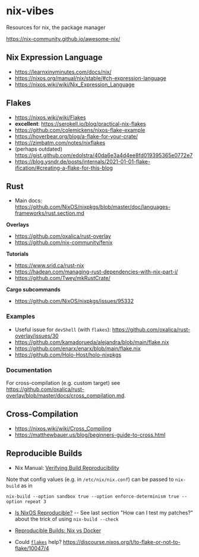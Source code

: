 # nix-vibes
Resources for nix, the package manager

https://nix-community.github.io/awesome-nix/

## Nix Expression Language
* https://learnxinyminutes.com/docs/nix/
* https://nixos.org/manual/nix/stable/#ch-expression-language
* https://nixos.wiki/wiki/Nix_Expression_Language

## Flakes
* https://nixos.wiki/wiki/Flakes
* **excellent**: https://serokell.io/blog/practical-nix-flakes
* https://github.com/colemickens/nixos-flake-example
* https://hoverbear.org/blog/a-flake-for-your-crate/
* https://zimbatm.com/notes/nixflakes
* (perhaps outdated) https://gist.github.com/edolstra/40da6e3a4d4ee8fd019395365e0772e7
* https://blog.ysndr.de/posts/internals/2021-01-01-flake-ification/#creating-a-flake-for-this-blog

## Rust
* Main docs: https://github.com/NixOS/nixpkgs/blob/master/doc/languages-frameworks/rust.section.md

**Overlays**
* https://github.com/oxalica/rust-overlay
* https://github.com/nix-community/fenix

**Tutorials**
* https://www.srid.ca/rust-nix
* https://hadean.com/managing-rust-dependencies-with-nix-part-i/
* https://github.com/Twey/mkRustCrate/

**Cargo subcommands**
* https://github.com/NixOS/nixpkgs/issues/95332

### Examples
* Useful issue for `devShell` (with `flakes`): https://github.com/oxalica/rust-overlay/issues/30
* https://github.com/kamadorueda/alejandra/blob/main/flake.nix
* https://github.com/enarx/enarx/blob/main/flake.nix
* https://github.com/Holo-Host/holo-nixpkgs

### Documentation
For cross-compilation (e.g. custom target) see https://github.com/oxalica/rust-overlay/blob/master/docs/cross_compilation.md.


## Cross-Compilation
* https://nixos.wiki/wiki/Cross_Compiling
* https://matthewbauer.us/blog/beginners-guide-to-cross.html

## Reproducible Builds
* Nix Manual: [Verifying Build Reproducibility](https://nixos.org/manual/nix/stable/advanced-topics/diff-hook.html?highlight=reproducible%20build#verifying-build-reproducibility)

Note that config values (e.g. in `/etc/nix/nix.conf`) can be passed to `nix-build` as in

```console
nix-build --option sandbox true --option enforce-determinism true --option repeat 3
```

* [Is NixOS Reproducible?](https://r13y.com/) -- See last section "How can I test my patches?" about the trick of using `nix-build --check`

* [Reproducible Builds: Nix vs Docker](https://discourse.nixos.org/t/resources-that-explains-nix-vs-docker-for-reproducible-builds/9508)

* Could [`flakes`](https://nixos.wiki/wiki/Flakes) help? https://discourse.nixos.org/t/to-flake-or-not-to-flake/10047/4
